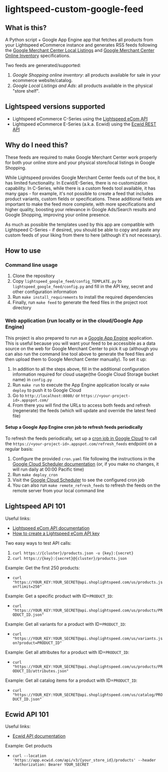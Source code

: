 # lightspeed-custom-google-feed

## What is this?

A Python script + Google App Engine app that fetches all products from your Lightspeed eCommerce instance and generates RSS feeds following the [Google Merchant Center Local Listings](https://support.google.com/merchants/answer/14779112?hl=en) and [Google Merchant Center Online Inventory](https://support.google.com/merchants/answer/7052112?hl=en) specifications.

Two feeds are generated/supported:
1. *Google Shopping online inventory*: all products available for sale in your ecommerce website/catalog.
2. *Google Local Listings and Ads*: all products available in the physical "store shelf".

## Lightspeed versions supported

- Lightspeed eCommerce C-Series using the [Lightspeed eCom API](https://developers.lightspeedhq.com/ecom/introduction/introduction/)
- Lightspeed eCommerce E-Series (a.k.a. Ecwid) using the [Ecwid REST API](https://docs.ecwid.com/api-reference)

## Why do I need this?

These feeds are required to make Google Merchant Center work properly for both your online store and your physical store/local listings in Google Shopping.

While Lightspeed provides Google Merchant Center feeds out of the box, it has limited functionality. In Ecwid/E-Series, there is no customization capability. In C-Series, while there is a custom feeds tool available, it has many gaps - for example, it's not possible to create a feed that includes product variants, custom fields or specifications. These additional fields are important to make the feed more complete, with more specifications and higher quality, boosting your relevance in Google Ads/Search results and Google Shopping, improving your online presence.

As much as possible the templates used by this app are compatible with Lightspeed C-Series - if desired, you should be able to copy and paste any custom feeds of your liking from there to here (although it's not necessary).

## How to use

### Command line usage

1. Clone the repository
2. Copy `lightspeed_google_feed/config_TEMPLATE.py` to `lightspeed_google_feed/config.py` and fill in the API key, secret and other configuration information
3. Run `make install_requirements` to install the required dependencies
4. Finally, run `make feed` to generate the feed files in the project root directory

### Web application (run locally or in the cloud/Google App Engine)

This project is also prepared to run as a [Google App Engine](https://cloud.google.com/appengine) application. This is useful because you will want your feed to be accessible as a data source on the web for Google Merchant Center to pick it up (although you can also run the command line tool above to generate the feed files and then upload them to Google Merchant Center manually). To set it up:

1. In addition to all the steps above, fill in the additional configuration information required for cloud usage(the Google Cloud Storage bucket name) in `config.py`
2. Run `make run` to execute the App Engine application locally or `make deploy` to push it to Google Cloud
3. Go to `http://localhost:8080/` or `https://<your-project-id>.appspot.com/`
4. From there you will find the URLs to access both feeds and refresh (regenerate) the feeds (which will update and override the latest feed file)

#### Setup a Google App Engine cron job to refresh feeds periodically

To refresh the feeds periodically, set up a [cron job in Google Cloud](https://cloud.google.com/scheduler/docs/schedule-run-cron-job) to call the `https://<your-project-id>.appspot.com/refresh_feeds` endpoint on a regular basis:

1. Configure the provided `cron.yaml` file following the instructions in the [Google Cloud Scheduler documentation](https://cloud.google.com/scheduler/docs/schedule-run-cron-job) (or, if you make no changes, it will run daily at 00:00 Pacific time)
2. Run `make deploy_cron`
3. Visit the [Google Cloud Scheduler](https://console.cloud.google.com/cloudscheduler) to see the configured cron job
4. You can also run `make remote_refresh_feeds` to refresh the feeds on the remote server from your local command line

## Lightspeed API 101

Useful links:
- [Lightspeed eCom API documentation](https://developers.lightspeedhq.com/ecom/introduction/resources/)
- [How to create a Lightspeed eCom API key](https://ecom-support.lightspeedhq.com/hc/en-us/articles/1260804034770-Creating-API-keys)

Two easy ways to test API calls:
1. `curl https://{cluster}/products.json -u {key}:{secret}`
2. `curl https://{key}:{secret}@{cluster}/products.json`

Example: Get the first 250 products:
* `curl "https://YOUR_KEY:YOUR_SECRET@api.shoplightspeed.com/us/products.json?limit=250"`

Example: Get a specific product with ID=`PRODUCT_ID`:
* `curl "https://YOUR_KEY:YOUR_SECRET@api.shoplightspeed.com/us/products/PRODUCT_ID.json"`

Example: Get all variants for a product with ID=`PRODUCT_ID`:
* `curl "https://YOUR_KEY:YOUR_SECRET@api.shoplightspeed.com/us/variants.json?product=PRODUCT_ID"`

Example: Get all attributes for a product with ID=`PRODUCT_ID`:
* `curl "https://YOUR_KEY:YOUR_SECRET@api.shoplightspeed.com/us/products/PRODUCT_ID/attributes.json"`

Example: Get all catalog items for a product with ID=`PRODUCT_ID`:
* `curl "https://YOUR_KEY:YOUR_SECRET@api.shoplightspeed.com/us/catalog/PRODUCT_ID.json"`

## Ecwid API 101

Useful links:
- [Ecwid API documentation](https://docs.ecwid.com/api-reference)

Example: Get products
* `curl --location 'https://app.ecwid.com/api/v3/{your_store_id}/products' --header 'Authorization: Bearer YOUR_SECRET`
